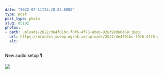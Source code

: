 ```yaml
---
date: "2022-07-11T23:38:22.000Z"
type: post 
post_type: photo
slug: 85102
photos: 
- path: uploads/2022/de4f01bc-f0f6-4f78-abe0-928d99de6a68.jpeg
  url: https://brandon_swoop.ngrok.io/uploads/2022/de4f01bc-f0f6-4f78-abe0-928d99de6a68.jpeg
  alt: 
---
```

New audio setup 🎙


![](/uploads/2022/de4f01bc-f0f6-4f78-abe0-928d99de6a68.jpeg)
